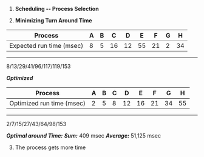 1. **Scheduling -- Process Selection**


2. **Minimizing Turn Around Time**

| Process |A | B | C | D | E | F | G | H |
| --- | --- | --- | --- | --- | --- | --- | --- | --- |
Expected run time (msec) | 8 | 5 | 16 | 12 | 55 | 21 | 2 | 34
---

8/13/29/41/96/117/119/153


***Optimized***

| Process |A | B | C | D | E | F | G | H |
| --- | --- | --- | --- | --- | --- | --- | --- | --- |
Optimized run time (msec) | 2 | 5 | 8 | 12 |16  | 21 | 34 | 55
---

2/7/15/27/43/64/98/153


***Optimal around Time:***
***Sum:*** 409 msec
***Average:*** 51,125 msec

3. The process gets more time
